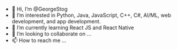 - 👋 Hi, I’m @GeorgeStog
- 👀 I’m interested in Python, Java, JavaScript, C++, C#, AI/ML, web development, and app development.
- 🌱 I’m currently learning React JS and React Native
- 💞️ I’m looking to collaborate on ...
- 📫 How to reach me ...

<!---
GeorgeStog/GeorgeStog is a ✨ special ✨ repository because its `README.md` (this file) appears on your GitHub profile.
You can click the Preview link to take a look at your changes.
--->
